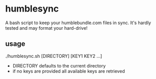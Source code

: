 humblesync
==========

A bash script to keep your humblebundle.com files in sync.
It's hardly tested and may format your hard-drive!

usage
-----
./humblesync.sh [DIRECTORY] [KEY1 KEY2 ...]
- DIRECTORY defaults to the current directory
- if no keys are provided all available keys are retrieved


